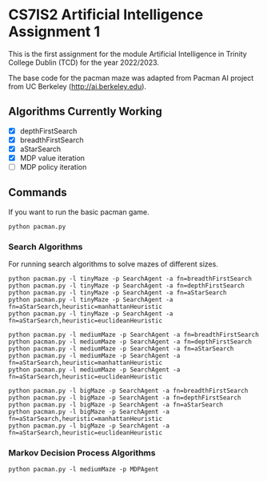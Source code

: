 # CS7IS2 Artificial Intelligence Assignment 1
This is the first assignment for the module Artificial Intelligence in Trinity College Dublin (TCD) for the year 2022/2023.

The base code for the pacman maze was adapted from Pacman AI project from UC Berkeley (http://ai.berkeley.edu).

## Algorithms Currently Working
- [x] depthFirstSearch
- [x] breadthFirstSearch
- [x] aStarSearch
- [x] MDP value iteration
- [ ] MDP policy iteration

## Commands
If you want to run the basic pacman game.
```
python pacman.py
```
### Search Algorithms
For running search algorithms to solve mazes of different sizes.
```
python pacman.py -l tinyMaze -p SearchAgent -a fn=breadthFirstSearch
python pacman.py -l tinyMaze -p SearchAgent -a fn=depthFirstSearch
python pacman.py -l tinyMaze -p SearchAgent -a fn=aStarSearch
python pacman.py -l tinyMaze -p SearchAgent -a fn=aStarSearch,heuristic=manhattanHeuristic 
python pacman.py -l tinyMaze -p SearchAgent -a fn=aStarSearch,heuristic=euclideanHeuristic 

python pacman.py -l mediumMaze -p SearchAgent -a fn=breadthFirstSearch
python pacman.py -l mediumMaze -p SearchAgent -a fn=depthFirstSearch
python pacman.py -l mediumMaze -p SearchAgent -a fn=aStarSearch
python pacman.py -l mediumMaze -p SearchAgent -a fn=aStarSearch,heuristic=manhattanHeuristic 
python pacman.py -l mediumMaze -p SearchAgent -a fn=aStarSearch,heuristic=euclideanHeuristic 

python pacman.py -l bigMaze -p SearchAgent -a fn=breadthFirstSearch
python pacman.py -l bigMaze -p SearchAgent -a fn=depthFirstSearch
python pacman.py -l bigMaze -p SearchAgent -a fn=aStarSearch
python pacman.py -l bigMaze -p SearchAgent -a fn=aStarSearch,heuristic=manhattanHeuristic 
python pacman.py -l bigMaze -p SearchAgent -a fn=aStarSearch,heuristic=euclideanHeuristic
```
### Markov Decision Process Algorithms
```
python pacman.py -l mediumMaze -p MDPAgent
```
